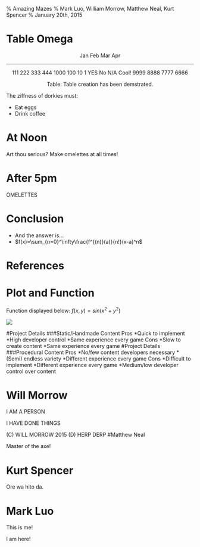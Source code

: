 % Amazing Mazes
% Mark Luo, William Morrow, Matthew Neal, Kurt Spencer
% January 20th, 2015
# Table Omega


<center>

  Jan       Feb     Mar          Apr
-------     ------ ----------   -------
   111       222       333        444
  1000       100       10          1
  YES        No       N/A          Cool!
  9999       8888    7777          6666


Table: Table creation has been demstrated.

</center>

The ziffness of dorkies must:

- Eat eggs
- Drink coffee

# At Noon

Art thou serious? Make omelettes at all times!

# After 5pm

OMELETTES

# Conclusion

- And the answer is...
- $f(x)=\sum_{n=0}^\infty\frac{f^{(n)}(a)}{n!}(x-a)^n$

# References


# Plot and Function

Function displayed below:
$f(x,y)=sin(x^2+y^2)$

<img align=center src="../img/plot/plot1.png">



#Project Details
###Static/Handmade Content
Pros
*Quick to implement
*High developer control
*Same experience every game
Cons
*Slow to create content
*Same experience every game
#Project Details
###Procedural Content
Pros
*No/few content developers necessary
*(Semi) endless variety
*Different experience every game
Cons
*Difficult to implement
*Different experience every game
*Medium/low developer control over content
# Will Morrow

I AM A PERSON

I HAVE DONE THINGS

(C) WILL MORROW 2015
(D) HERP DERP
#Matthew Neal

Master of the axe!
# Kurt Spencer

Ore wa hito da.

# Mark Luo

This is me!

I am here!

